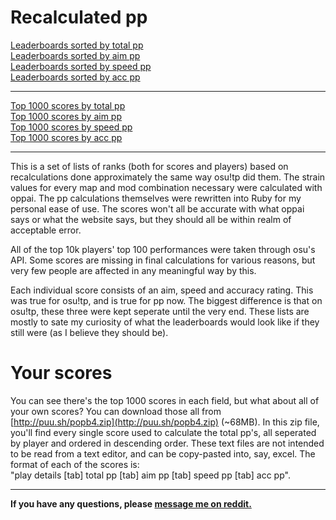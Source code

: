 

# Recalculated pp

[Leaderboards sorted by total pp](https://github.com/Antaruv/pp-recalc/blob/master/pp.markdown)  
[Leaderboards sorted by aim pp](https://github.com/Antaruv/pp-recalc/blob/master/aim.markdown)  
[Leaderboards sorted by speed pp](https://github.com/Antaruv/pp-recalc/blob/master/speed.markdown)  
[Leaderboards sorted by acc pp](https://github.com/Antaruv/pp-recalc/blob/master/acc.markdown)  

---

[Top 1000 scores by total pp](https://github.com/Antaruv/pp-recalc/blob/master/scorestotal.markdown)  
[Top 1000 scores by aim pp](https://github.com/Antaruv/pp-recalc/blob/master/scoresaim.markdown)  
[Top 1000 scores by speed pp](https://github.com/Antaruv/pp-recalc/blob/master/scoresspeed.markdown)  
[Top 1000 scores by acc pp](https://github.com/Antaruv/pp-recalc/blob/master/scoresacc.markdown)  

---

This is a set of lists of ranks (both for scores and players) based on recalculations done approximately the same way osu!tp did them. The strain values for every map and mod combination necessary were calculated with oppai. The pp calculations themselves were rewritten into Ruby for my personal ease of use. The scores won't all be accurate with what oppai says or what the website says, but they should all be within realm of acceptable error.

All of the top 10k players' top 100 performances were taken through osu's API. Some scores are missing in final calculations for various reasons, but very few people are affected in any meaningful way by this.

Each individual score consists of an aim, speed and accuracy rating. This was true for osu!tp, and is true for pp now. The biggest difference is that on osu!tp, these three were kept seperate until the very end. These lists are mostly to sate my curiosity of what the leaderboards would look like if they still were (as I believe they should be).

# Your scores

You can see there's the top 1000 scores in each field, but what about all of your own scores? You can download those all from [http://puu.sh/popb4.zip](http://puu.sh/popb4.zip) (~68MB). In this zip file, you'll find every single score used to calculate the total pp's, all seperated by player and ordered in descending order. These text files are not intended to be read from a text editor, and can be copy-pasted into, say, excel. The format of each of the scores is:  
"play details [tab] total pp [tab] aim pp [tab] speed pp [tab] acc pp".

---

**If you have any questions, please [message me on reddit.](https://www.reddit.com/message/compose/?to=Purper)**

